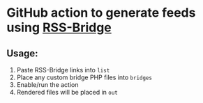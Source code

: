 # GitHub action to generate feeds using [RSS-Bridge](https://github.com/RSS-Bridge/rss-bridge)

## Usage:

1. Paste RSS-Bridge links into `list`
2. Place any custom bridge PHP files into `bridges`
3. Enable/run the action
4. Rendered files will be placed in `out`
